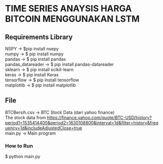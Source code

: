 # TIME SERIES ANAYSIS HARGA BITCOIN MENGGUNAKAN LSTM
## Requirements Library
NSPY -> $pip install nsepy
<br>
numpy -> $ pip install numpy
<br>
pandas -> $ pip install pandas
<br>
pandas_datareader -> $ pip install pandas-datareader
<br>
sklearn -> $ pip install scikit-learn
<br>
keras -> $ pip install Keras
<br>
tensorflow -> $ pip install tensorflow
<br>
matplotlib -> $ pip install matplotlib
<br>

## File
BTCBersih.csv -> BTC Stock Data (dari yahoo finance)
<br>
The stock data from https://finance.yahoo.com/quote/BTC-USD/history?period1=1535414400&period2=1630108800&interval=1d&filter=history&frequency=1d&includeAdjustedClose=true
<br>
main.py -> Main program
### How to Run
$ python main.py
